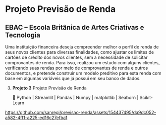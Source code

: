 <!DOCTYPE html>
<html lang="pt-br">
<head>
  <meta charset="UTF-8">
  <meta name="viewport" content="width=device-width, initial-scale=1.0">
  
</head>
<body>
  <h1>Projeto Previsão de Renda</h1>
  <h2>EBAC – Escola Britânica de Artes Criativas e Tecnologia</h2>
  <p>
    Uma instituição financeira deseja compreender melhor o perfil de renda de seus novos clientes para diversas finalidades, como ajustar os limites de cartões de crédito dos novos clientes, sem a necessidade de solicitar comprovantes de renda. Para isso, realizou um estudo com alguns clientes, verificando suas rendas por meio de comprovantes de renda e outros documentos, e pretende construir um modelo preditivo para esta renda com base em algumas variáveis que já possui em seu banco de dados.
  </p>
</body>
</html>


3. **Projeto 3**
   Projeto Previsão de Renda

   🐍 Python | Streamlit | Pandas | Numpy | matplotlib | Seaborn | Scikit-Learn



https://github.com/sanregi/previsao-renda/assets/154437495/da9dc052-a582-4ff1-a225-ed16c27efba1

